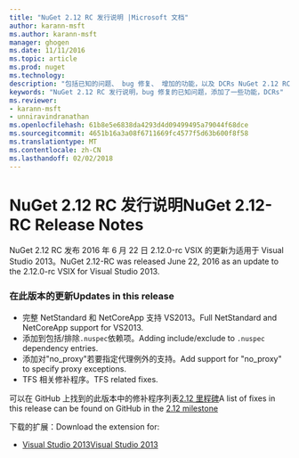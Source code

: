 ```yaml
---
title: "NuGet 2.12 RC 发行说明 |Microsoft 文档"
author: karann-msft
ms.author: karann-msft
manager: ghogen
ms.date: 11/11/2016
ms.topic: article
ms.prod: nuget
ms.technology: 
description: "包括已知的问题、 bug 修复、 增加的功能，以及 DCRs NuGet 2.12 RC 的发行说明。"
keywords: "NuGet 2.12 RC 发行说明，bug 修复的已知问题，添加了一些功能，DCRs"
ms.reviewer:
- karann-msft
- unniravindranathan
ms.openlocfilehash: 61b8e5e6838da4293d4d09499495a79044f68dce
ms.sourcegitcommit: 4651b16a3a08f6711669fc4577f5d63b600f8f58
ms.translationtype: MT
ms.contentlocale: zh-CN
ms.lasthandoff: 02/02/2018
---
```

# <a name="nuget-212-rc-release-notes"></a><span data-ttu-id="1824f-104">NuGet 2.12 RC 发行说明</span><span class="sxs-lookup"><span data-stu-id="1824f-104">NuGet 2.12-RC Release Notes</span></span>

<span data-ttu-id="1824f-105">NuGet 2.12 RC 发布 2016 年 6 月 22 日 2.12.0-rc VSIX 的更新为适用于 Visual Studio 2013。</span><span class="sxs-lookup"><span data-stu-id="1824f-105">NuGet 2.12-RC was released June 22, 2016 as an update to the 2.12.0-rc VSIX for Visual Studio 2013.</span></span>

### <a name="updates-in-this-release"></a><span data-ttu-id="1824f-106">在此版本的更新</span><span class="sxs-lookup"><span data-stu-id="1824f-106">Updates in this release</span></span>

* <span data-ttu-id="1824f-107">完整 NetStandard 和 NetCoreApp 支持 VS2013。</span><span class="sxs-lookup"><span data-stu-id="1824f-107">Full NetStandard  and NetCoreApp support for VS2013.</span></span>
* <span data-ttu-id="1824f-108">添加到包括/排除`.nuspec`依赖项。</span><span class="sxs-lookup"><span data-stu-id="1824f-108">Adding include/exclude to `.nuspec` dependency entries.</span></span>
* <span data-ttu-id="1824f-109">添加对"no_proxy"若要指定代理例外的支持。</span><span class="sxs-lookup"><span data-stu-id="1824f-109">Add support for "no_proxy" to specify proxy exceptions.</span></span>
* <span data-ttu-id="1824f-110">TFS 相关修补程序。</span><span class="sxs-lookup"><span data-stu-id="1824f-110">TFS related fixes.</span></span>

<span data-ttu-id="1824f-111">可以在 GitHub 上找到的此版本中的修补程序列表[2.12 里程碑](https://github.com/NuGet/Home/issues?q=milestone%3A2.12+is%3Aclosed)</span><span class="sxs-lookup"><span data-stu-id="1824f-111">A list of fixes in this release can be found on GitHub in the [2.12 milestone](https://github.com/NuGet/Home/issues?q=milestone%3A2.12+is%3Aclosed)</span></span>

<span data-ttu-id="1824f-112">下载的扩展：</span><span class="sxs-lookup"><span data-stu-id="1824f-112">Download the extension for:</span></span>

* [<span data-ttu-id="1824f-113">Visual Studio 2013</span><span class="sxs-lookup"><span data-stu-id="1824f-113">Visual Studio 2013</span></span>](https://dist.nuget.org/visualstudio-2013-vsix/v2.12.0-rc/NuGet.Tools.vsix)
